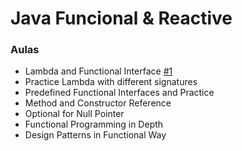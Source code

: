 # Java Funcional & Reactive

### Aulas

- Lambda and Functional Interface [#1](https://github.com/DA0HN/java-funcional-and-reactive/issues/1)
- Practice Lambda with different signatures
- Predefined Functional Interfaces and Practice
- Method and Constructor Reference
- Optional for Null Pointer
- Functional Programming in Depth
- Design Patterns in Functional Way
